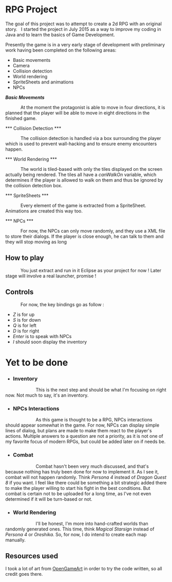 # RPG Project

The goal of this project was to attempt to create a 2d RPG with an original story. 
&nbsp; I started the project in July 2015 as a way to improve my coding in Java and to learn the basics of Game Development.

Presently the game is in a very early stage of development with preliminary work having been completed on the following areas: 

- Basic movements
- Camera
- Collision detection 
- World rendering 
- SpriteSheets and animations
- NPCs

***Basic Movements***

&nbsp; &nbsp; &nbsp; &nbsp; &nbsp; &nbsp; At the moment the protagonist is able to move in four directions, it is planned that the player will be able to move in eight directions in the finished game.  


*** Collision Detection ***

&nbsp; &nbsp; &nbsp; &nbsp; &nbsp; &nbsp; The collision detection is handled via a box surrounding the player which is used to prevent wall-hacking and to ensure enemy encounters happen.

*** World Rendering ***

&nbsp; &nbsp; &nbsp; &nbsp; &nbsp; &nbsp; The world is tiled-based with only the tiles displayed on the screen actually being rendered. The tiles all have a *canWalkOn* variable, which determines if the player is allowed to walk on them and thus be ignored by the collision detection box.

*** SpriteSheets ***

&nbsp; &nbsp; &nbsp; &nbsp; &nbsp; &nbsp; Every element of the game is extracted from a SpriteSheet. Animations are created this way too.

*** NPCs ***

&nbsp; &nbsp; &nbsp; &nbsp; &nbsp; &nbsp; For now, the NPCs can only move randomly, and they use a XML file to store their dialogs. If the player is close enough, he can talk to them and they will stop moving as long


## How to play

&nbsp; &nbsp; &nbsp; &nbsp; &nbsp; &nbsp; You just extract and run in it Eclipse as your project for now ! Later stage will involve a real launcher, promise !

## Controls

&nbsp; &nbsp; &nbsp; &nbsp; &nbsp; &nbsp; For now, the key bindings go as follow : 

* *Z* is for up
* *S* is for down
* *Q* is for left
* *D* is for right
* *Enter* is to speak with NPCs
* *I* should soon display the inventory

# Yet to be done
- ### Inventory
&nbsp; &nbsp; &nbsp; &nbsp; &nbsp; &nbsp; &nbsp; &nbsp; &nbsp; &nbsp; &nbsp; &nbsp; This is the next step and should be what I'm focusing on right now. Not much to say, it's an inventory.

- ### NPCs Interactions

&nbsp; &nbsp; &nbsp; &nbsp; &nbsp; &nbsp; &nbsp; &nbsp; &nbsp; &nbsp; &nbsp; &nbsp; As this game is thought to be a RPG, NPCs interactions should appear somewhat in the game. For now, NPCs can display simple lines of dialog, but plans are made to make them react to the player's actions. Multiple answers to a question are not a priority, as it is not one of my favorite focus of modern RPGs, but could be added later on if needs be.

- ### Combat
&nbsp; &nbsp; &nbsp; &nbsp; &nbsp; &nbsp; &nbsp; &nbsp; &nbsp; &nbsp; &nbsp; &nbsp; Combat hasn't been very much discussed, and that's because nothing has truly been done for now to implement it. As I see it, combat will not happen randomly. Think *Persona 4* instead of *Dragon Quest 8* if you want. I feel like there could be something a bit strategic added there to make the player willing to start his fight in the best conditions. But combat is certain not to be uploaded for a long time, as I've not even determined if it will be turn-based or not.

- ### World Rendering

&nbsp; &nbsp; &nbsp; &nbsp; &nbsp; &nbsp; &nbsp; &nbsp; &nbsp; &nbsp; &nbsp; &nbsp; I'll be honest, I'm more into hand-crafted worlds than randomly generated ones. This time, think *Magical Starsign* instead of *Persona 4* or *Oreshika*. So, for now, I do intend to create each map manually. 


## Resources used

I took a lot of art from [OpenGameArt](http://opengameart.org/) in order to try the code written, so all credit goes there.

